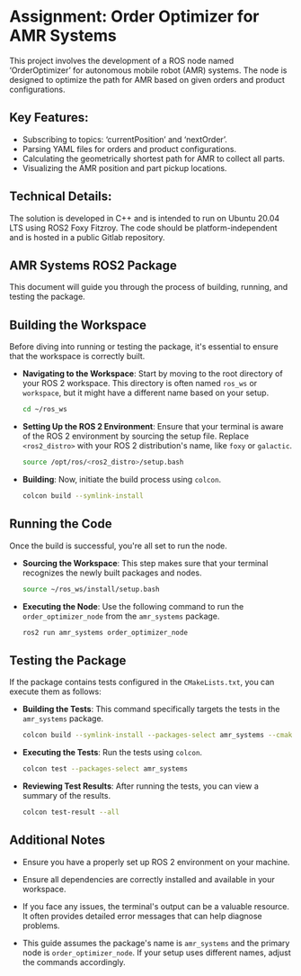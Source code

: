 # Assignment: Order Optimizer for AMR Systems

This project involves the development of a ROS node named ‘OrderOptimizer’ for autonomous mobile robot (AMR) systems. The node is designed to optimize the path for AMR based on given orders and product configurations. 

## Key Features:
- Subscribing to topics: ‘currentPosition’ and ‘nextOrder’.
- Parsing YAML files for orders and product configurations.
- Calculating the geometrically shortest path for AMR to collect all parts.
- Visualizing the AMR position and part pickup locations.

## Technical Details:
The solution is developed in C++ and is intended to run on Ubuntu 20.04 LTS using ROS2 Foxy Fitzroy. The code should be platform-independent and is hosted in a public Gitlab repository.


## AMR Systems ROS2 Package

This document will guide you through the process of building, running, and testing the package.

## **Building the Workspace**

Before diving into running or testing the package, it's essential to ensure that the workspace is correctly built.

- **Navigating to the Workspace**: 
  Start by moving to the root directory of your ROS 2 workspace. This directory is often named `ros_ws` or `workspace`, but it might have a different name based on your setup.
   ```bash
   cd ~/ros_ws
   ```

- **Setting Up the ROS 2 Environment**: 
  Ensure that your terminal is aware of the ROS 2 environment by sourcing the setup file. Replace `<ros2_distro>` with your ROS 2 distribution's name, like `foxy` or `galactic`.
   ```bash
   source /opt/ros/<ros2_distro>/setup.bash
   ```

- **Building**: 
  Now, initiate the build process using `colcon`.
   ```bash
   colcon build --symlink-install
   ```

## **Running the Code**

Once the build is successful, you're all set to run the node.

- **Sourcing the Workspace**: 
  This step makes sure that your terminal recognizes the newly built packages and nodes.
   ```bash
   source ~/ros_ws/install/setup.bash
   ```

- **Executing the Node**: 
  Use the following command to run the `order_optimizer_node` from the `amr_systems` package.
   ```bash
   ros2 run amr_systems order_optimizer_node
   ```

## **Testing the Package**

If the package contains tests configured in the `CMakeLists.txt`, you can execute them as follows:

- **Building the Tests**: 
  This command specifically targets the tests in the `amr_systems` package.
   ```bash
   colcon build --symlink-install --packages-select amr_systems --cmake-target tests
   ```

- **Executing the Tests**: 
  Run the tests using `colcon`.
   ```bash
   colcon test --packages-select amr_systems
   ```

- **Reviewing Test Results**: 
  After running the tests, you can view a summary of the results.
   ```bash
   colcon test-result --all
   ```

## **Additional Notes**

- Ensure you have a properly set up ROS 2 environment on your machine.
  
- Ensure all dependencies are correctly installed and available in your workspace.

- If you face any issues, the terminal's output can be a valuable resource. It often provides detailed error messages that can help diagnose problems.

- This guide assumes the package's name is `amr_systems` and the primary node is `order_optimizer_node`. If your setup uses different names, adjust the commands accordingly.
